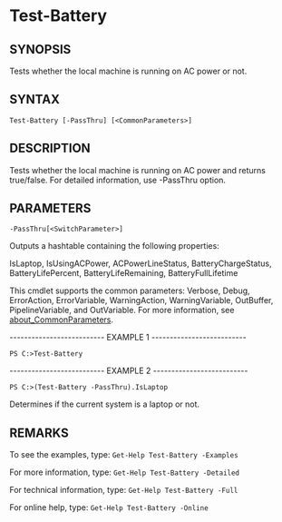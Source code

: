 # Test-Battery

## SYNOPSIS

Tests whether the local machine is running on AC power or not.

## SYNTAX

 `Test-Battery [-PassThru] [<CommonParameters>]`

## DESCRIPTION

Tests whether the local machine is running on AC power and returns true/false. For detailed information, use -PassThru option.

## PARAMETERS

`-PassThru[<SwitchParameter>]`

Outputs a hashtable containing the following properties:

IsLaptop, IsUsingACPower, ACPowerLineStatus, BatteryChargeStatus, BatteryLifePercent, BatteryLifeRemaining, BatteryFullLifetime

<CommonParameters>

This cmdlet supports the common parameters: Verbose, Debug, ErrorAction, ErrorVariable, WarningAction, WarningVariable, OutBuffer, PipelineVariable, and OutVariable. For more information, see [about_CommonParameters](https:/go.microsoft.com/fwlink/?LinkID=113216).

-------------------------- EXAMPLE 1 --------------------------

`PS C:>Test-Battery`

-------------------------- EXAMPLE 2 --------------------------

`PS C:>(Test-Battery -PassThru).IsLaptop`

Determines if the current system is a laptop or not.

## REMARKS

To see the examples, type: `Get-Help Test-Battery -Examples`

For more information, type: `Get-Help Test-Battery -Detailed`

For technical information, type: `Get-Help Test-Battery -Full`

For online help, type: `Get-Help Test-Battery -Online`
